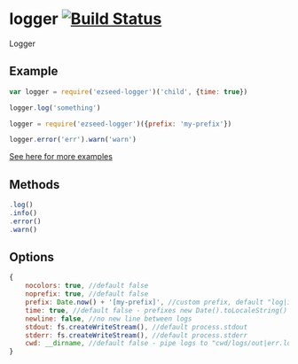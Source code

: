 logger [![Build Status](https://travis-ci.org/ezseed/logger.svg?branch=master)](https://travis-ci.org/ezseed/logger)
======

Logger

## Example

```javascript
var logger = require('ezseed-logger')('child', {time: true})

logger.log('something')

logger = require('ezseed-logger')({prefix: 'my-prefix'})

logger.error('err').warn('warn')
```

[See here for more examples](https://github.com/ezseed/logger/blob/master/test.js)

## Methods

```javascript
.log()
.info()
.error()
.warn()
```

## Options

```javascript
{
	nocolors: true, //default false
	noprefix: true, //default false
	prefix: Date.now() + '[my-prefix]', //custom prefix, default "log|info|error|warn: "
	time: true, //default false - prefixes new Date().toLocaleString()
	newline: false, //no new line between logs
	stdout: fs.createWriteStream(), //default process.stdout
	stderr: fs.createWriteStream(), //default process.stderr
	cwd: __dirname, //default false - pipe logs to "cwd/logs/out|err.log", creates directory if it doesn't exists
}
```
